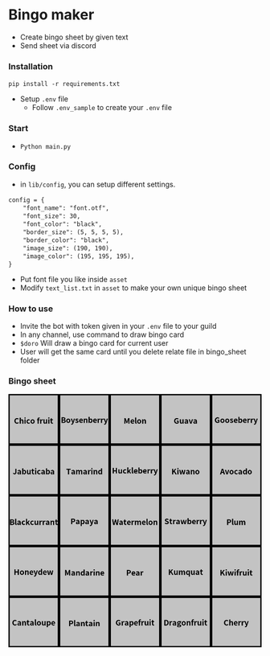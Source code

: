 # Bingo maker

- Create bingo sheet by given text
- Send sheet via discord

### Installation

```
pip install -r requirements.txt
```

- Setup `.env` file
  - Follow `.env_sample` to create your `.env` file

### Start

- `Python main.py`

### Config

- in `lib/config`, you can setup different settings.

```
config = {
    "font_name": "font.otf",
    "font_size": 30,
    "font_color": "black",
    "border_size": (5, 5, 5, 5),
    "border_color": "black",
    "image_size": (190, 190),
    "image_color": (195, 195, 195),
}
```

- Put font file you like inside `asset`
- Modify `text_list.txt` in `asset` to make your own unique bingo sheet

### How to use

- Invite the bot with token given in your `.env` file to your guild
- In any channel, use command to draw bingo card
- `$doro` Will draw a bingo card for current user
- User will get the same card until you delete relate file in bingo_sheet folder

### Bingo sheet

![alt text](https://github.com/Hung-Liang/bingo_maker/blob/master/bingo_sheet/sample.png?raw=true)
